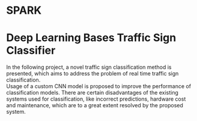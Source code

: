 # SPARK
<h1>Deep Learning Bases Traffic Sign Classifier</h1>
  In the following project, a novel traffic sign classification method is presented, which aims to address the problem of real time traffic sign classification.<br> 
  Usage of a custom CNN model is proposed to  improve the performance of classification models.
  There are certain disadvantages of the existing systems used for classification, like incorrect predictions, hardware cost and maintenance, which are to a great extent resolved by the proposed system.
